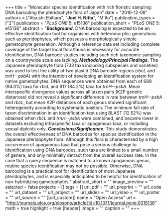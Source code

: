 +++
title = "Molecular species identification with rich floristic sampling: DNA barcoding the pteridophyte flora of Japan"
date = "2010-12-08"
authors = ["Atsushi Ebihara", "**Joel H. Nitta**", "M Ito"]
publication_types = ["2"]
publication = "_PLoS ONE_ 5: e15136"
publication_short = "_PLoS ONE_ 5: e15136"
abstract = "__*Background.*__ DNA barcoding is expected to be an effective identification tool for organisms with heteromorphic generations such as pteridophytes, which possess a morphologically simple gametophyte generation. Although a reference data set including complete coverage of the target local flora/fauna is necessary for accurate identification, DNA barcode studies including such rich taxonomic sampling on a countrywide scale are lacking. __*Methodology/Principal Findings.*__ The Japanese pteridophyte flora (733 taxa including subspecies and varieties) was used to test the utility of two plastid DNA barcode regions (*rbcL* and *trnH--psbA*) with the intention of developing an identification system for native gametophytes. DNA sequences were obtained from each of 689 (94.0%) taxa for *rbcL* and 617 (84.2%) taxa for *trnH--psbA*. Mean interspecific divergence values across all taxon pairs (K2P genetic distances) did not reveal a significant difference in rate between *trnH--psbA* and *rbcL*, but mean K2P distances of each genus showed significant heterogeneity according to systematic position. The minimum fail rate of taxon discrimination in an identification test using BLAST (12.52%) was obtained when *rbcL* and *trnH--psbA* were combined, and became lower in datasets excluding infraspecific taxa or apogamous taxa, or including sexual diploids only. __*Conclusions/Significance.*__ This study demonstrates the overall effectiveness of DNA barcodes for species identification in the Japanese pteridophyte flora. Although this flora is characterized by a high occurrence of apogamous taxa that pose a serious challenge to identification using DNA barcodes, such taxa are limited to a small number of genera, and only minimally detract from the overall success rate. In the case that a query sequence is matched to a known apogamous genus, routine species identification may not be possible. Otherwise, DNA barcoding is a practical tool for identification of most Japanese pteridophytes, and is especially anticipated to be helpful for identification of non-hybridizing gametophytes."
abstract_short = ""
image_preview = ""
selected = false
projects = []
tags = []
url_pdf = ""
url_preprint = ""
url_code = ""
url_dataset = ""
url_project = ""
url_slides = ""
url_video = ""
url_poster = ""
url_source = ""
[[url_custom]]
  name = "Open Access"
  url = "http://journals.plos.org/plosone/article?id=10.1371/journal.pone.0015136"
math = true
highlight = true
[header]
image = ""
caption = ""
+++
